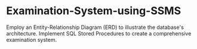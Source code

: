 # Examination-System-using-SSMS
Employ an Entity-Relationship Diagram (ERD) to illustrate the database's architecture. Implement SQL Stored Procedures to create a comprehensive examination system.
